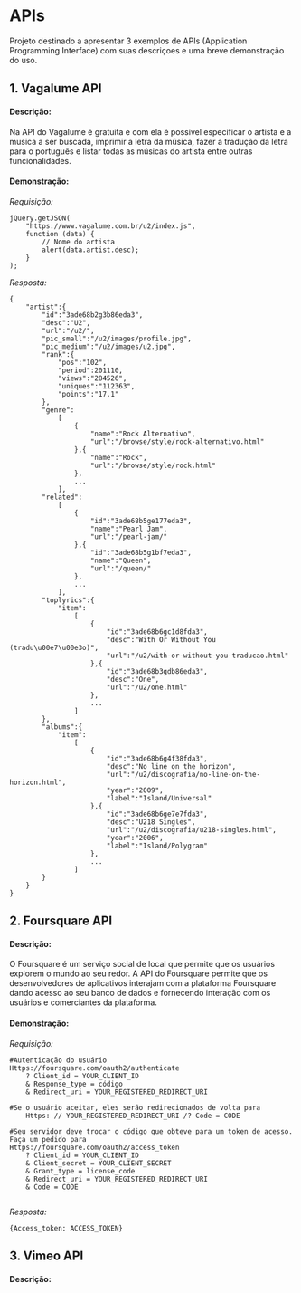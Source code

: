 # APIs

Projeto destinado a apresentar 3 exemplos de APIs (Application Programming Interface) com suas descriçoes e uma breve demonstração do uso.

## 1. Vagalume API

#### Descrição:
Na API do Vagalume é gratuita e com ela é possivel especificar o artista e a musica a ser buscada, imprimir a letra da música, fazer a tradução da letra para o português e listar todas as músicas do artista entre outras funcionalidades. 

#### Demonstração:
*Requisição:*
```
jQuery.getJSON(
    "https://www.vagalume.com.br/u2/index.js",
    function (data) {
        // Nome do artista
        alert(data.artist.desc);
    }
);
```

*Resposta:*

```
{
    "artist":{
        "id":"3ade68b2g3b86eda3",
        "desc":"U2",
        "url":"/u2/",
        "pic_small":"/u2/images/profile.jpg",
        "pic_medium":"/u2/images/u2.jpg",
        "rank":{
            "pos":"102",
            "period":201110,
            "views":"284526",
            "uniques":"112363",
            "points":"17.1"
        },
        "genre":
            [
                {
                    "name":"Rock Alternativo",
                    "url":"/browse/style/rock-alternativo.html"
                },{
                    "name":"Rock",
                    "url":"/browse/style/rock.html"
                },
                ...
            ],
        "related":
            [
                {
                    "id":"3ade68b5ge177eda3",
                    "name":"Pearl Jam",
                    "url":"/pearl-jam/"
                },{
                    "id":"3ade68b5g1bf7eda3",
                    "name":"Queen",
                    "url":"/queen/"
                },
                ...
            ],
        "toplyrics":{
            "item":
                [
                    {
                        "id":"3ade68b6gc1d8fda3",
                        "desc":"With Or Without You (tradu\u00e7\u00e3o)",
                        "url":"/u2/with-or-without-you-traducao.html"
                    },{
                        "id":"3ade68b3gdb86eda3",
                        "desc":"One",
                        "url":"/u2/one.html"
                    },
                    ...
                ]
        },
        "albums":{
            "item":
                [
                    {
                        "id":"3ade68b6g4f38fda3",
                        "desc":"No line on the horizon",
                        "url":"/u2/discografia/no-line-on-the-horizon.html",
                        "year":"2009",
                        "label":"Island/Universal"
                    },{
                        "id":"3ade68b6ge7e7fda3",
                        "desc":"U218 Singles",
                        "url":"/u2/discografia/u218-singles.html",
                        "year":"2006",
                        "label":"Island/Polygram"
                    },
                    ...
                ]
        }
    }
}
```
## 2. Foursquare API

#### Descrição:

O Foursquare é um serviço social de local que permite que os usuários explorem o mundo ao seu redor. A API do Foursquare permite que os desenvolvedores de aplicativos interajam com a plataforma Foursquare dando acesso ao seu banco de dados e fornecendo interação com os usuários e comerciantes da plataforma. 

#### Demonstração:
*Requisição:*

```
#Autenticação do usuário
Https://foursquare.com/oauth2/authenticate
    ? Client_id = YOUR_CLIENT_ID
    & Response_type = código
    & Redirect_uri = YOUR_REGISTERED_REDIRECT_URI
                  
#Se o usuário aceitar, eles serão redirecionados de volta para
    Https: // YOUR_REGISTERED_REDIRECT_URI /? Code = CODE
                  
#Seu servidor deve trocar o código que obteve para um token de acesso. Faça um pedido para
Https://foursquare.com/oauth2/access_token
    ? Client_id = YOUR_CLIENT_ID
    & Client_secret = YOUR_CLIENT_SECRET
    & Grant_type = license_code
    & Redirect_uri = YOUR_REGISTERED_REDIRECT_URI
    & Code = CODE
                  
```

*Resposta:*

```
{Access_token: ACCESS_TOKEN}
```

## 3. Vimeo API

#### Descrição:




